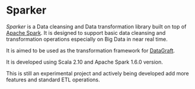 # Sparker
*Sparker* is a Data cleansing and Data transformation library built on top of [Apache Spark](http://spark.apache.org/).
It is designed to support basic data cleansing and transformation operations especially on Big Data in near real time.

It is aimed to be used as the transformation framework for [DataGraft](https://datagraft.net).

It is developed using Scala 2.10 and Apache Spark 1.6.0 version.

This is still an experimental project and actively being developed add more features and standard ETL operations.
